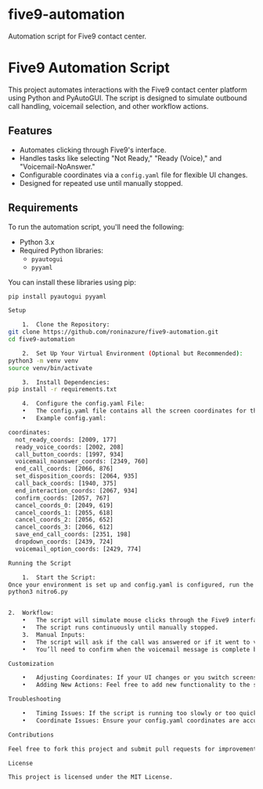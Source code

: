 # five9-automation
Automation script for Five9 contact center.

# Five9 Automation Script

This project automates interactions with the Five9 contact center platform using Python and PyAutoGUI. The script is designed to simulate outbound call handling, voicemail selection, and other workflow actions.

## Features
- Automates clicking through Five9's interface.
- Handles tasks like selecting "Not Ready," "Ready (Voice)," and "Voicemail-NoAnswer."
- Configurable coordinates via a `config.yaml` file for flexible UI changes.
- Designed for repeated use until manually stopped.

## Requirements

To run the automation script, you'll need the following:
- Python 3.x
- Required Python libraries:
  - `pyautogui`
  - `pyyaml`
  
You can install these libraries using pip:
```bash
pip install pyautogui pyyaml

Setup

	1.	Clone the Repository:
git clone https://github.com/roninazure/five9-automation.git
cd five9-automation

	2.	Set Up Your Virtual Environment (Optional but Recommended):
python3 -m venv venv
source venv/bin/activate

	3.	Install Dependencies:
pip install -r requirements.txt

	4.	Configure the config.yaml File:
	•	The config.yaml file contains all the screen coordinates for the Five9 UI. Edit this file as necessary to match your current screen resolution and Five9 interface.
	•	Example config.yaml:

coordinates:
  not_ready_coords: [2009, 177]
  ready_voice_coords: [2002, 208]
  call_button_coords: [1997, 934]
  voicemail_noanswer_coords: [2349, 760]
  end_call_coords: [2066, 876]
  set_disposition_coords: [2064, 935]
  call_back_coords: [1940, 375]
  end_interaction_coords: [2067, 934]
  confirm_coords: [2057, 767]
  cancel_coords_0: [2049, 619]
  cancel_coords_1: [2055, 618]
  cancel_coords_2: [2056, 652]
  cancel_coords_3: [2066, 612]
  save_end_call_coords: [2351, 198]
  dropdown_coords: [2439, 724]
  voicemail_option_coords: [2429, 774]

Running the Script

	1.	Start the Script:
Once your environment is set up and config.yaml is configured, run the script:
python3 nitro6.py


2.	Workflow:
	•	The script will simulate mouse clicks through the Five9 interface, making outbound calls, selecting voicemail options, and handling the end of the call.
	•	The script runs continuously until manually stopped.
	3.	Manual Inputs:
	•	The script will ask if the call was answered or if it went to voicemail.
	•	You’ll need to confirm when the voicemail message is complete before the script proceeds.

Customization

	•	Adjusting Coordinates: If your UI changes or you switch screens, you can update the coordinates in the config.yaml file.
	•	Adding New Actions: Feel free to add new functionality to the script by modifying the nitro6.py file.

Troubleshooting

	•	Timing Issues: If the script is running too slowly or too quickly, adjust the time.sleep() values in the nitro6.py script.
	•	Coordinate Issues: Ensure your config.yaml coordinates are accurate and match your screen resolution and UI elements.

Contributions

Feel free to fork this project and submit pull requests for improvements or additional features.

License

This project is licensed under the MIT License.













